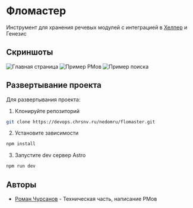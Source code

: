 
# Фломастер

Инструмент для хранения речевых модулей с интеграцией в [Хелпер](https://helper.chrsnv.ru) и Генезис


## Скриншоты

![Главная страница](https://github.com/user-attachments/assets/b4243ec1-85f8-49bc-a4ae-c0f458e0a443)
![Пример РМов](https://github.com/user-attachments/assets/3ce962d3-a189-46fd-97bf-9d412244ae27)
![Пример поиска](https://github.com/user-attachments/assets/824acc2a-683c-4da3-a4fc-ea6a9d332284)

## Развертывание проекта

Для развертывания проекта:
1. Клонируйте репозиторий
```bash
git clone https://devops.chrsnv.ru/nedomru/flomaster.git
```
2. Установите зависимости
```bash
npm install
```
3. Запустите dev сервер Astro
```bash
npm run dev
```

## Авторы

- [Роман Чурсанов](https://www.github.com/AuthFailed) - Техническая часть, написание РМов
 
 